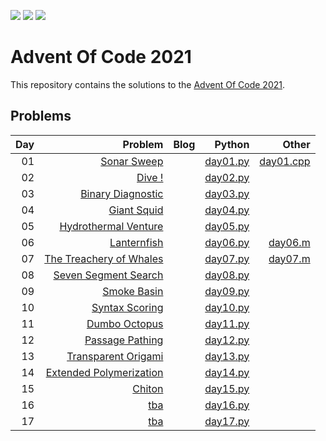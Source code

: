 ![](https://img.shields.io/badge/stars%20⭐-30-yellow)
![](https://img.shields.io/badge/day%20📅-15-blue) 
![](https://img.shields.io/badge/days%20completed-15-red)

# Advent Of Code 2021

This repository contains the solutions to the [Advent Of Code 2021](https://adventofcode.com/2021).

## Problems

|  Day |                                                         Problem | Blog |                                                                                                                        Python |                                                                                                                       Other |
| ---: | --------------------------------------------------------------: | ---: | ----------------------------------------------------------------------------------------------------------------------------: | --------------------------------------------------------------------------------------------------------------------------: |
|   01 |              [Sonar Sweep](https://adventofcode.com/2021/day/1) |      |  [day01.py](https://github.com/sotsoguk/AdventOfCode2021/blob/bfc404d3724aa8eff5255f8d3fe4a4f1d6ace98c/python/day01/day01.py) | [day01.cpp](https://github.com/sotsoguk/AdventOfCode2021/blob/bfc404d3724aa8eff5255f8d3fe4a4f1d6ace98c/cpp/day01/day01.cpp) |
|   02 |                   [Dive !](https://adventofcode.com/2021/day/2) |      |  [day02.py](https://github.com/sotsoguk/AdventOfCode2021/blob/bfc404d3724aa8eff5255f8d3fe4a4f1d6ace98c/python/day02/day02.py) |                                                                                                                             |
|   03 |        [Binary Diagnostic](https://adventofcode.com/2021/day/3) |      |  [day03.py](https://github.com/sotsoguk/AdventOfCode2021/blob/58d49eaed5c5c6173e34b54b556fde8e395821e5/python/day03/day03.py) |                                                                                                                             |
|   04 |              [Giant Squid](https://adventofcode.com/2021/day/4) |      |  [day04.py](https://github.com/sotsoguk/AdventOfCode2021/blob/6dc32bde011b2e3665575668c1499273fcd7f387/python/day04/day04.py) |
|   05 |     [Hydrothermal Venture](https://adventofcode.com/2021/day/5) |      |  [day05.py](https://github.com/sotsoguk/AdventOfCode2021/blob/69e007a29958b21b12605ed58ea351ccb0d8f3b5/python/day05/day05.py) |
|   06 |              [Lanternfish](https://adventofcode.com/2021/day/6) |      | [day06.py ](https://github.com/sotsoguk/AdventOfCode2021/blob/36c224078a3370e5ea8383a74f71f1a334ed1077/python/day06/day06.py) |          [day06.m](https://github.com/sotsoguk/AdventOfCode2021/blob/36c224078a3370e5ea8383a74f71f1a334ed1077/misc/day06.m) |
|   07 |  [The Treachery of Whales](https://adventofcode.com/2021/day/7) |      |  [day07.py](https://github.com/sotsoguk/AdventOfCode2021/blob/a6102d061994ce5dc1f5dddfa881b65cac40b209/python/day07/day07.py) |          [day07.m](https://github.com/sotsoguk/AdventOfCode2021/blob/a6102d061994ce5dc1f5dddfa881b65cac40b209/misc/day07.m) |
|   08 |     [Seven Segment Search](https://adventofcode.com/2021/day/8) |      |                                      [day08.py](https://github.com/sotsoguk/AdventOfCode2021/blob/main/python/day08/day08.py) |
|   09 |              [Smoke Basin](https://adventofcode.com/2021/day/9) |      |                                      [day09.py](https://github.com/sotsoguk/AdventOfCode2021/blob/main/python/day09/day09.py) |
|   10 |          [Syntax Scoring](https://adventofcode.com/2021/day/10) |      |                                      [day10.py](https://github.com/sotsoguk/AdventOfCode2021/blob/main/python/day10/day10.py) |
|   11 |           [Dumbo Octopus](https://adventofcode.com/2021/day/11) |      |                                      [day11.py](https://github.com/sotsoguk/AdventOfCode2021/blob/main/python/day11/day11.py) |
|   12 |         [Passage Pathing](https://adventofcode.com/2021/day/12) |      |                                      [day12.py](https://github.com/sotsoguk/AdventOfCode2021/blob/main/python/day12/day12.py) |
|   13 |     [Transparent Origami](https://adventofcode.com/2021/day/13) |      |                                      [day13.py](https://github.com/sotsoguk/AdventOfCode2021/blob/main/python/day13/day13.py) |
|   14 | [Extended Polymerization](https://adventofcode.com/2021/day/14) |      |                                      [day14.py](https://github.com/sotsoguk/AdventOfCode2021/blob/main/python/day14/day14.py) |
|   15 |                  [Chiton](https://adventofcode.com/2021/day/15) |      |                                      [day15.py](https://github.com/sotsoguk/AdventOfCode2021/blob/main/python/day15/day15.py) |
|   16 |                     [tba](https://adventofcode.com/2021/day/16) |      |                                      [day16.py](https://github.com/sotsoguk/AdventOfCode2021/blob/main/python/day16/day16.py) |
|   17 |                     [tba](https://adventofcode.com/2021/day/17) |      |                                      [day17.py](https://github.com/sotsoguk/AdventOfCode2021/blob/main/python/day17/day17.py) |



